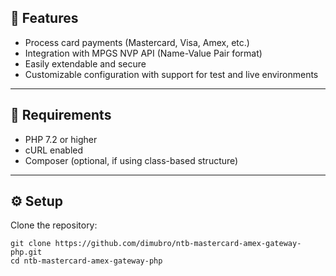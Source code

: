 <html lang="en">

<body>

  <h2>🚀 Features</h2>
  <ul>
    <li>Process card payments (Mastercard, Visa, Amex, etc.)</li>
    <li>Integration with MPGS NVP API (Name-Value Pair format)</li>
    <li>Easily extendable and secure</li>
    <li>Customizable configuration with support for test and live environments</li>
  </ul>

  <hr>

  <h2>🧰 Requirements</h2>
  <ul>
    <li>PHP 7.2 or higher</li>
    <li>cURL enabled</li>
    <li>Composer (optional, if using class-based structure)</li>
  </ul>

  <hr>

  <h2>⚙️ Setup</h2>
  <p>Clone the repository:</p>
  <pre><code>git clone https://github.com/dimubro/ntb-mastercard-amex-gateway-php.git
cd ntb-mastercard-amex-gateway-php</code></pre>

</body>
</html>
